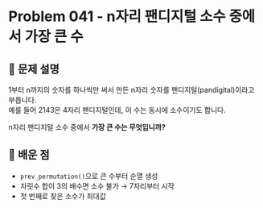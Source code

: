 # Problem 041 - n자리 팬디지털 소수 중에서 가장 큰 수 
 
## 📝 문제 설명  
1부터 n까지의 숫자를 하나씩만 써서 만든 n자리 숫자를 팬디지털(pandigital)이라고 부릅니다.  
예를 들어 2143은 4자리 팬디지털인데, 이 수는 동시에 소수이기도 합니다.  

n자리 팬디지털 소수 중에서 **가장 큰 수는 무엇입니까?**
 
## 🧠 배운 점  

- `prev_permutation()`으로 큰 수부터 순열 생성  
- 자릿수 합이 3의 배수면 소수 불가 → 7자리부터 시작  
- 첫 번째로 찾은 소수가 최대값  
